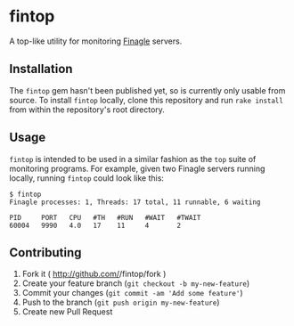 # fintop

A top-like utility for monitoring [Finagle](http://github.com/twitter/finagle) servers.

## Installation

The `fintop` gem hasn't been published yet, so is currently only usable from
source. To install `fintop` locally, clone this repository and run
`rake install` from within the repository's root directory.

## Usage

`fintop` is intended to be used in a similar fashion as the `top` suite of
monitoring programs. For example, given two Finagle servers running locally,
running `fintop` could look like this:

    $ fintop
    Finagle processes: 1, Threads: 17 total, 11 runnable, 6 waiting

    PID     PORT   CPU   #TH   #RUN   #WAIT   #TWAIT
    60004   9990   4.0   17    11     4       2

## Contributing

1. Fork it ( http://github.com/<my-github-username>/fintop/fork )
2. Create your feature branch (`git checkout -b my-new-feature`)
3. Commit your changes (`git commit -am 'Add some feature'`)
4. Push to the branch (`git push origin my-new-feature`)
5. Create new Pull Request
